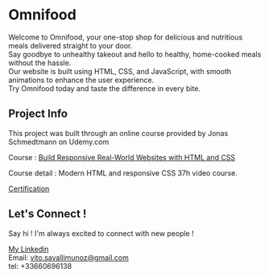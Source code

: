 # Omnifood

Welcome to Omnifood, your one-stop shop for delicious and nutritious meals delivered straight to your door. <br />Say goodbye to unhealthy takeout and hello to healthy, home-cooked meals without the hassle.<br /> Our website is built using HTML, CSS, and JavaScript, with smooth animations to enhance the user experience.<br /> Try Omnifood today and taste the difference in every bite.

## Project Info

This project was built through an online course provided by Jonas Schmedtmann on Udemy.com

Course : [Build Responsive Real-World Websites with HTML and CSS](https://www.udemy.com/course/design-and-develop-a-killer-website-with-html5-and-css3/)

Course detail : Modern HTML and responsive CSS 37h video course.

[Certification](https://www.udemy.com/certificate/UC-63eaa5f6-b186-461a-9e41-20004612e207/)

## Let's Connect !

Say hi ! I'm always excited to connect with new people !

[My Linkedin](https://www.linkedin.com/in/vito-savalli/)  
Email: vito.savallimunoz@gmail.com  
tel: +33660696138
